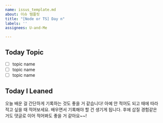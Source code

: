 ```yaml
---
name: issus_template.md
about: 이슈 템플릿
title: "[Node or TS] Day n"
labels: ''
assignees: U-and-Me

---
```


## Today Topic
- [ ] topic name
- [ ] topic name
- [ ] topic name
## Today I Leaned
오늘 배운 걸 간단하게 기록하는 것도 좋을 거 같습니다!
아예 안 적어도 되고 때에 따라 적고 싶을 때 적어보세요. 배우면서 기록해야 할 건 생기게 됩니다.
후에 삽질 경험같은 거도 댓글로 이어 적어봐도 좋을 거 같아요~~!
